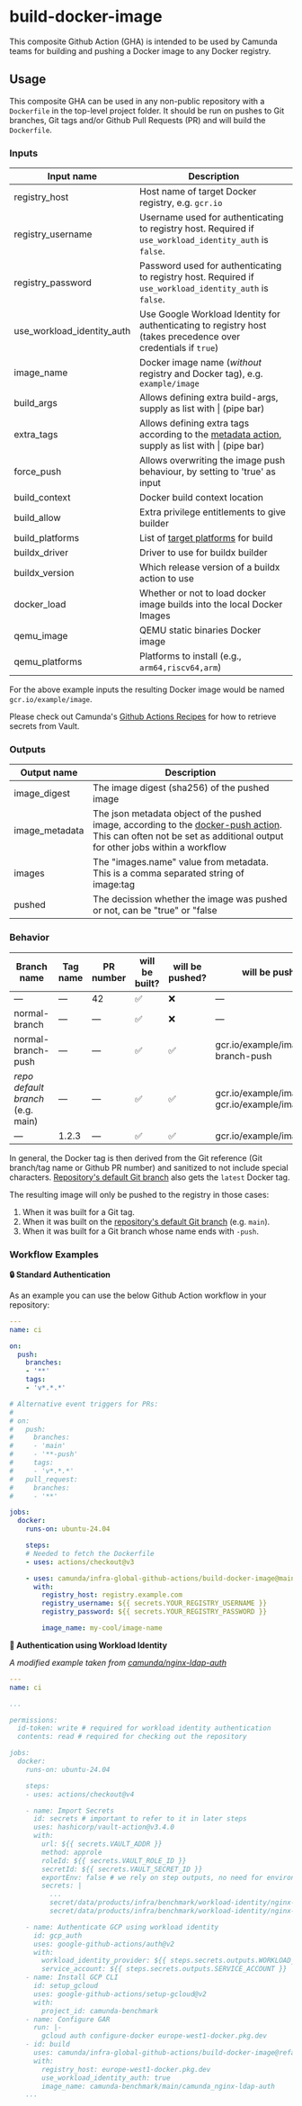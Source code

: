 # build-docker-image

This composite Github Action (GHA) is intended to be used by Camunda teams for building and pushing a Docker image to any Docker registry.

## Usage

This composite GHA can be used in any non-public repository with a `Dockerfile` in the top-level project folder. It should be run on pushes to Git branches, Git tags and/or Github Pull Requests (PR) and will build the `Dockerfile`.

### Inputs

| Input name                 | Description                                        |
|----------------------------|----------------------------------------------------|
| registry_host              | Host name of target Docker registry, e.g. `gcr.io` |
| registry_username          | Username used for authenticating to registry host. Required if `use_workload_identity_auth` is `false`. |
| registry_password          | Password used for authenticating to registry host. Required if `use_workload_identity_auth` is `false`. |
| use_workload_identity_auth | Use Google Workload Identity for authenticating to registry host (takes precedence over credentials if `true`) |
| image_name                 | Docker image name (*without* registry and Docker tag), e.g. `example/image` |
| build_args                 | Allows defining extra build-args, supply as list with \| (pipe bar) |
| extra_tags                 | Allows defining extra tags according to the [metadata action](https://github.com/docker/metadata-action), supply as list with \| (pipe bar) |
| force_push                 | Allows overwriting the image push behaviour, by setting to 'true' as input |
| build_context              | Docker build context location                      |
| build_allow                | Extra privilege entitlements to give builder       |
| build_platforms            | List of [target platforms](https://docs.docker.com/engine/reference/commandline/buildx_build/#platform) for build        |
| buildx_driver              | Driver to use for buildx builder                   |
| buildx_version             | Which release version of a buildx action to use    |
| docker_load                | Whether or not to load docker image builds into the local Docker Images |
| qemu_image                 | QEMU static binaries Docker image                  |
| qemu_platforms             | Platforms to install (e.g., `arm64,riscv64,arm`)   |

For the above example inputs the resulting Docker image would be named `gcr.io/example/image`.

Please check out Camunda's [Github Actions Recipes](https://github.com/camunda/github-actions-recipes#secrets=) for how to retrieve secrets from Vault.

### Outputs
| Output name        | Description                                        |
|--------------------|----------------------------------------------------|
| image_digest       | The image digest (sha256) of the pushed image      |
| image_metadata     | The json metadata object of the pushed image, according to the [docker-push action](https://github.com/docker/build-push-action). This can often not be set as additional output for other jobs within a workflow      |
| images             | The "images.name" value from metadata. This is a comma separated string of image:tag |
| pushed             | The decission whether the image was pushed or not, can be "true" or "false |

### Behavior

| Branch name                       | Tag name | PR number | will be built? | will be pushed? | will be pushed as                                       |
|-----------------------------------|----------|-----------|----------------|-----------------|---------------------------------------------------------|
| —                                 | —        | 42        | ✅             | ❌              | —                                                       |
| normal-branch                     | —        | —         | ✅             | ❌              | —                                                       |
| normal-branch-push                | —        | —         | ✅             | ✅              | gcr.io/example/image:normal-branch-push                 |
| *repo default branch* (e.g. main) | —        | —         | ✅             | ✅              | gcr.io/example/image:latest + gcr.io/example/image:main |
| —                                 | 1.2.3    | —         | ✅             | ✅              | gcr.io/example/image:1.2.3                              |


In general, the Docker tag is then derived from the Git reference (Git branch/tag name or Github PR number) and sanitized to not include special characters. [Repository's default Git branch](https://docs.github.com/en/repositories/configuring-branches-and-merges-in-your-repository/managing-branches-in-your-repository/changing-the-default-branch) also gets the `latest` Docker tag.

The resulting image will only be pushed to the registry in those cases:

1. When it was built for a Git tag.
1. When it was built on the [repository's default Git branch](https://docs.github.com/en/repositories/configuring-branches-and-merges-in-your-repository/managing-branches-in-your-repository/changing-the-default-branch) (e.g. `main`).
1. When it was built for a Git branch whose name ends with `-push`.

### Workflow Examples

**🔒 Standard Authentication**

As an example you can use the below Github Action workflow in your repository:

```yaml
---
name: ci

on:
  push:
    branches:
    - '**'
    tags:
    - 'v*.*.*'

# Alternative event triggers for PRs:
#
# on:
#   push:
#     branches:
#     - 'main'
#     - '**-push'
#     tags:
#     - 'v*.*.*'
#   pull_request:
#     branches:
#     - '**'

jobs:
  docker:
    runs-on: ubuntu-24.04

    steps:
    # Needed to fetch the Dockerfile
    - uses: actions/checkout@v3

    - uses: camunda/infra-global-github-actions/build-docker-image@main
      with:
        registry_host: registry.example.com
        registry_username: ${{ secrets.YOUR_REGISTRY_USERNAME }}
        registry_password: ${{ secrets.YOUR_REGISTRY_PASSWORD }}

        image_name: my-cool/image-name
```

**🔑 Authentication using Workload Identity**

*A modified example taken from [camunda/nginx-ldap-auth](https://github.com/camunda/nginx-ldap-auth/blob/master/.github/workflows/build.yml)*

```yaml
---
name: ci

...

permissions:
  id-token: write # required for workload identity authentication
  contents: read # required for checking out the repository

jobs:
  docker:
    runs-on: ubuntu-24.04

    steps:
    - uses: actions/checkout@v4

    - name: Import Secrets
      id: secrets # important to refer to it in later steps
      uses: hashicorp/vault-action@v3.4.0
      with:
        url: ${{ secrets.VAULT_ADDR }}
        method: approle
        roleId: ${{ secrets.VAULT_ROLE_ID }}
        secretId: ${{ secrets.VAULT_SECRET_ID }}
        exportEnv: false # we rely on step outputs, no need for environment variables
        secrets: |
          ...
          secret/data/products/infra/benchmark/workload-identity/nginx-ldap-auth WORKLOAD_IDENTITY_PROVIDER;
          secret/data/products/infra/benchmark/workload-identity/nginx-ldap-auth SERVICE_ACCOUNT;

    - name: Authenticate GCP using workload identity
      id: gcp_auth
      uses: google-github-actions/auth@v2
      with:
        workload_identity_provider: ${{ steps.secrets.outputs.WORKLOAD_IDENTITY_PROVIDER}}
        service_account: ${{ steps.secrets.outputs.SERVICE_ACCOUNT }}
    - name: Install GCP CLI
      id: setup_gcloud
      uses: google-github-actions/setup-gcloud@v2
      with:
        project_id: camunda-benchmark
    - name: Configure GAR
      run: |-
        gcloud auth configure-docker europe-west1-docker.pkg.dev
    - id: build
      uses: camunda/infra-global-github-actions/build-docker-image@refactor-docker-build
      with:
        registry_host: europe-west1-docker.pkg.dev
        use_workload_identity_auth: true
        image_name: camunda-benchmark/main/camunda_nginx-ldap-auth
    ...
```
